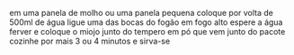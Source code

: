 em uma panela de molho ou uma panela pequena coloque por volta de 500ml de água
ligue uma das bocas do fogão em fogo alto 
espere a água ferver e coloque o miojo junto do tempero em pó que vem junto do pacote
cozinhe por mais 3 ou 4 minutos e sirva-se